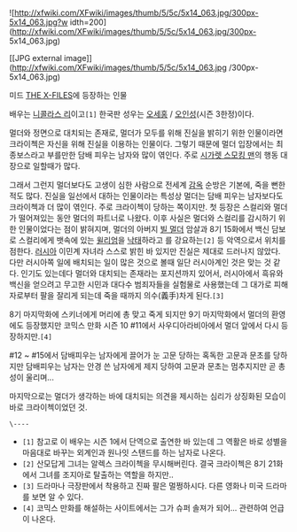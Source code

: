 ![http://xfwiki.com/XFwiki/images/thumb/5/5c/5x14_063.jpg/300px-5x14_063.jpg?w
idth=200](http://xfwiki.com/XFwiki/images/thumb/5/5c/5x14_063.jpg/300px-
5x14_063.jpg)

[[JPG external image]](http://xfwiki.com/XFwiki/images/thumb/5/5c/5x14_063.jpg
/300px-5x14_063.jpg)

미드 [THE X-FILES](THE%20X-FILES.md)에 등장하는 인물

배우는 [니콜라스 리](%EB%8B%88%EC%BD%9C%EB%9D%BC%EC%8A%A4%20%EB%A6%AC.md)이고`[1]`
한국판 성우는 [오세홍](%EC%98%A4%EC%84%B8%ED%99%8D.md) /
[오인성](%EC%98%A4%EC%9D%B8%EC%84%B1.md)(시즌 3한정)이다.

멀더와 정면으로 대치되는 존재로, 멀더가 모두를 위해 진실을 밝히기 위한 인물이라면 크라이첵은 자신을 위해 진실을 이용하는 인물이다. 그렇기
때문에 멀더 입장에서는 최종보스라고 부를만한 담배 피우는 남자와 많이 엮인다. 주로 [시가렛 스모킹 맨](%EC%8B%9C%EA%B0%80%EB%A0%9B%20%EC%8A%A4%EB%AA%A8%ED%82%B9%20%EB%A7%A8.md)의 행동 대장으로 일할때가 많다.

그래서 그런지 멀더보다도 고생이 심한 사람으로 전세계 [감옥](%EA%B0%90%EC%98%A5.md) 순방은 기본에, 죽을 뻔한 적도
많다. 진실을 일선에서 대하는 인물이라는 특성상 멀더는 담배 피우는 남자보다도 크라이첵과 더 많이 엮인다. 주로 크라이첵이 당하는 쪽이지만.
첫 등장은 스컬리와 멀더가 떨어져있는 동안 멀더의 파트너로 나왔다. 이후 사실은 멀더와 스컬리를 감시하기 위한 인물이었다는 점이 밝혀지며,
멀더의 아버지 [빌 멀더](%EB%B9%8C%20%EB%A9%80%EB%8D%94.md) 암살과 8기 15화에서 백신 담보로 스컬리에게
뱃속에 있는 [윌리엄](%EC%9C%8C%EB%A6%AC%EC%97%84.md)을
[낙태](%EB%82%99%ED%83%9C.md)하라고 를 강요하는`[2]` 등 악역으로서 위치를 점한다.
[러시아](%EB%9F%AC%EC%8B%9C%EC%95%84.md) 이민계 자녀라 스스로 밝힌 바 있지만 진실은 제대로 드러나지
않았다. 다만 러시아쪽 일에 배치되는 일이 많은 것으로 볼때 일단 러시아계인 것은 맞는 것 같다. 인기도 있는데다 멀더와 대치되는 존재라는
포지션까지 있어서, 러시아에서 흑유와 백신을 얻으려고 무고한 시민과 대다수 범죄자들을 실험물로 사용했는데 그 대가로 피해자로부터 팔을 잘리게
되는데 죽을 때까지 의수(義手)차게 된다.`[3]`  

8기 마지막화에 스키너에게 머리에 총 맞고 죽게 되지만 9기 마지막화에서 멀더의 환영에도 등장했지만 코믹스 만화 시즌 10 #11에서
사우디아라비아에서 멀더 앞에서 다시 등장하지만.`[4]`

#12 ~ #15에서 담배피우는 남자에게 끌어가 눈 고문 당하는 혹독한 고문과 문초를 당하지만 담배피우는 남자는 안경 쓴 남자에게 제지
당하여 고문과 문초는 멈추지지만 곧 총성이 울리며...

마지막으로는 멀더가 생각하는 바에 대치되는 의견을 제시하는 심리가 상징화된 모습이 바로 크라이첵이었던 것.

`\----`

  * `[1]` 참고로 이 배우는 시즌 1에서 단역으로 출연한 바 있는데 그 역활은 바로 성별을 마음대로 바꾸는 외계인과 원나잇 스탠드를 하는 남자로 나온다.
  * `[2]` 산모답게 그녀는 알렉스 크라이첵을 무시해버린다. 결국 크라이첵은 8기 21화에서 그녀를 조지아로 탈출하는 역할을 하지만..
  * `[3]` 드라마나 극장판에서 착용하고 진짜 팔은 멀쩡하시다. 다른 영화나 미국 드라마를 보면 알 수 있다.
  * `[4]` 코믹스 만화를 해설하는 사이트에서는 그가 슈퍼 솔져가 되어... 관련하여 언급이 나온다.


